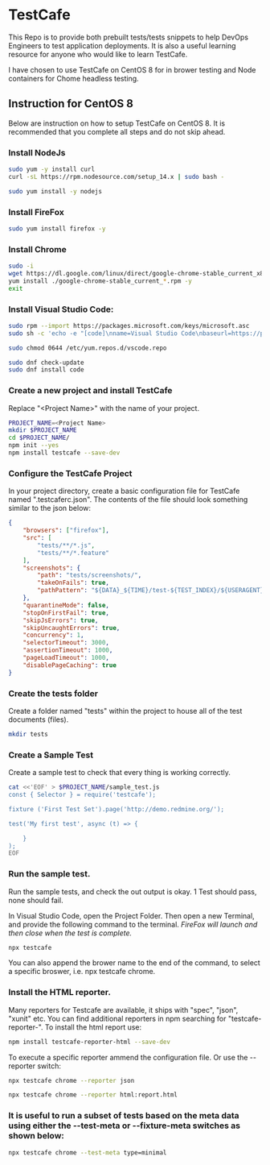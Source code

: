 # TestCafe 
This Repo is to provide both prebuilt tests/tests snippets to help DevOps Engineers to test application deployments. It is also a useful learning resource for anyone who would like to learn TestCafe.

I have chosen to use TestCafe on CentOS 8 for in brower testing and Node containers for Chome headless testing.

## Instruction for CentOS 8
Below are instruction on how to setup TestCafe on CentOS 8. It is recommended that you complete all steps and do not skip ahead. 

### Install NodeJs

```sh
sudo yum -y install curl
curl -sL https://rpm.nodesource.com/setup_14.x | sudo bash -

sudo yum install -y nodejs
```

### Install FireFox
```sh
sudo yum install firefox -y
```

### Install Chrome
```sh
sudo -i
wget https://dl.google.com/linux/direct/google-chrome-stable_current_x86_64.rpm
yum install ./google-chrome-stable_current_*.rpm -y
exit
```

### Install Visual Studio Code: 

```sh
sudo rpm --import https://packages.microsoft.com/keys/microsoft.asc
sudo sh -c 'echo -e "[code]\nname=Visual Studio Code\nbaseurl=https://packages.microsoft.com/yumrepos/vscode\nenabled=1\ngpgcheck=1\ngpgkey=https://packages.microsoft.com/keys/microsoft.asc" > /etc/yum.repos.d/vscode.repo'

sudo chmod 0644 /etc/yum.repos.d/vscode.repo

sudo dnf check-update
sudo dnf install code

```

### Create a new project and install TestCafe
Replace "\<Project Name\>" with the name of your project.
```sh
PROJECT_NAME=<Project Name>
mkdir $PROJECT_NAME
cd $PROJECT_NAME/
npm init --yes
npm install testcafe --save-dev
```

### Configure the TestCafe Project
In your project directory, create a basic configuration file for TestCafe named ".testcaferc.json". The contents of the file should look something similar to the json below:

```json
{
	"browsers": ["firefox"],
	"src": [
		"tests/**/*.js",
		"tests/**/*.feature"
	],
	"screenshots": {
		"path": "tests/screenshots/",
		"takeOnFails": true,
		"pathPattern": "${DATA}_${TIME}/test-${TEST_INDEX}/${USERAGENT}/${FILE_INDEX}.png"
	},
	"quarantineMode": false,
	"stopOnFirstFail": true,
	"skipJsErrors": true,
	"skipUncaughtErrors": true,
	"concurrency": 1,
	"selectorTimeout": 3000,
	"assertionTimeout": 1000,
	"pageLoadTimeout": 1000,
	"disablePageCaching": true
}
```

### Create the tests folder
Create a folder named "tests" within the project to house all of the test documents (files).

```sh
mkdir tests
```

### Create a Sample Test
Create a sample test to check that every thing is working correctly.

```sh
cat <<'EOF' > $PROJECT_NAME/sample_test.js
const { Selector } = require('testcafe');

fixture ('First Test Set').page('http://demo.redmine.org/');

test('My first test', async (t) => {

    }
);
EOF
```

### Run the sample test.
Run the sample tests, and check the out output is okay. 1 Test should pass, none should fail.

In Visual Studio Code, open the Project Folder.  Then open a new Terminal, and provide the following command to the terminal. *FireFox will launch and then close when the test is complete.*

```sh
npx testcafe
```

You can also append the brower name to the end of the command, to select a specific broswer, i.e. npx testcafe chrome.

### Install the HTML reporter.
Many reporters for Testcafe are available, it ships with "spec", "json", "xunit" etc. You can find additional reporters in npm searching for "testcafe-reporter-". To install the html report use:

```sh
npm install testcafe-reporter-html --save-dev
````
To execute a specific reporter ammend the configuration file. Or use the --reporter switch:

```sh
npx testcafe chrome --reporter json

npx testcafe chrome --reporter html:report.html
```
### It is useful to run a subset of tests based on the meta data using either the --test-meta or --fixture-meta switches as shown below:

```sh
npx testcafe chrome --test-meta type=minimal
```
